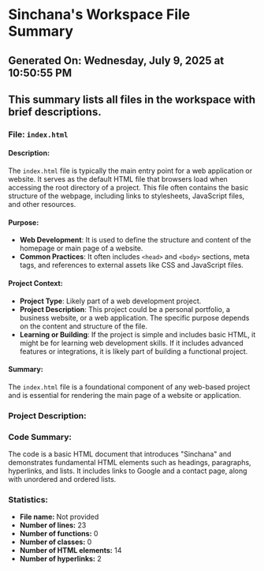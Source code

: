 # Sinchana's Workspace File Summary
## Generated On: Wednesday, July 9, 2025 at 10:50:55 PM
This summary lists all files in the workspace with brief descriptions.
---
### File: `index.html`

#### Description:
The `index.html` file is typically the main entry point for a web application or website. It serves as the default HTML file that browsers load when accessing the root directory of a project. This file often contains the basic structure of the webpage, including links to stylesheets, JavaScript files, and other resources.

#### Purpose:
- **Web Development**: It is used to define the structure and content of the homepage or main page of a website.
- **Common Practices**: It often includes `<head>` and `<body>` sections, meta tags, and references to external assets like CSS and JavaScript files.

#### Project Context:
- **Project Type**: Likely part of a web development project.
- **Project Description**: This project could be a personal portfolio, a business website, or a web application. The specific purpose depends on the content and structure of the file.
- **Learning or Building**: If the project is simple and includes basic HTML, it might be for learning web development skills. If it includes advanced features or integrations, it is likely part of building a functional project.

#### Summary:
The `index.html` file is a foundational component of any web-based project and is essential for rendering the main page of a website or application. 
### Project Description:
 ### Code Summary:
The code is a basic HTML document that introduces "Sinchana" and demonstrates fundamental HTML elements such as headings, paragraphs, hyperlinks, and lists. It includes links to Google and a contact page, along with unordered and ordered lists.

### Statistics:
- **File name:** Not provided  
- **Number of lines:** 23  
- **Number of functions:** 0  
- **Number of classes:** 0  
- **Number of HTML elements:** 14  
- **Number of hyperlinks:** 2
